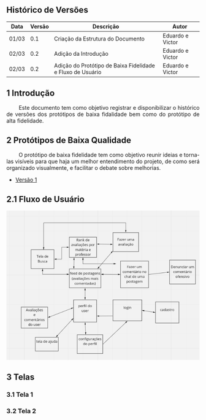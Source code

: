 ## Histórico de Versões

Data|Versão|Descrição|Autor
-|-|-|-
01/03|0.1|Criação da Estrutura do Documento|Eduardo e Victor|
02/03|0.2|Adição da Introdução|Eduardo e Victor|
02/03|0.2|Adição do Protótipo de Baixa Fidelidade e Fluxo de Usuário|Eduardo e Victor|


## 1 <a name="1">Introdução</a>

 <p align = "justify"> &emsp;&emsp; Este documento tem como objetivo registrar e disponibilizar o histórico de versões dos protótipos de baixa fidalidade bem como do protótipo de alta fidelidade.</p>

## 2 <a name="2">Protótipos de Baixa Qualidade</a>

 <p align = "justify"> &emsp;&emsp; O protótipo de baixa fidelidade tem como objetivo reunir ideias e torna-las visíveis para que haja um melhor entendimento do projeto, de como será organizado visualmente, e facilitar o debate sobre melhorias.</p>

 - [Versão 1](https://github.com/fga-eps-mds/2020.2-Anunbis/issues/39#issuecomment-787580528)

## 2.1 <a name="2.1">Fluxo de Usuário</a>

<div style="display:block;text-align:center"><a style="text-align:center"><img src="/images/fluxoDeUsuario.png" alt="Fluxo de Usuário na Aplicação"></a></div>

## 3 <a name="3">Telas</a>

### 3.1 <a name="3.1">Tela 1</a>


### 3.2 <a name="3.2">Tela 2</a>


